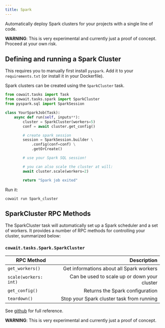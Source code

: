 ```yaml
---
title: Spark
---
```


Automatically deploy Spark clusters for your projects with a single line of code.

**WARNING**: This is very experimental and currently just a proof of concept. Proceed at your own risk.

## Defining and running a Spark Cluster

This requires you to manually first install `pyspark`. Add it to your `requirements.txt` (or install it in your Dockerfile).

Spark clusters can be created using the `SparkCluster` task.

```python:title=spark_cluster.py
from cowait.tasks import Task
from cowait.tasks.spark import SparkCluster
from pyspark.sql import SparkSession

class YourSparkJob(Task):
    async def run(self, inputs**):
        cluster = SparkCluster(workers=5)
        conf = await cluster.get_config()

        # create spark session
        session = SparkSession.builder \
            .config(conf=conf) \
            .getOrCreate()

        # use your Spark SQL session!

        # you can also scale the cluster at will:
        await cluster.scale(workers=2)

        return "Spark job exited"
```

Run it:

```shell
cowait run Spark_cluster
```

## SparkCluster RPC Methods

The SparkCluster task will automatically set up a Spark scheduler and a set of workers. It provides a number of RPC methods for controlling your cluster, summarized below:

### `cowait.tasks.Spark.SparkCluster`

| RPC Method            |                                  Description |
| --------------------- | -------------------------------------------: |
| `get_workers()`       |     Get informations about all Spark workers |
| `scale(workers: int)` | Can be used to scale up or down your cluster |
| `get_config()`        |              Returns the Spark configuration |
| `teardown()`          |    Stop your Spark cluster task from running |

See [github](https://github.com/backtick-se/cowait/blob/master/cowait/tasks/spark/cluster.py) for full reference.

**WARNING**: This is very experimental and currently just a proof of concept.
